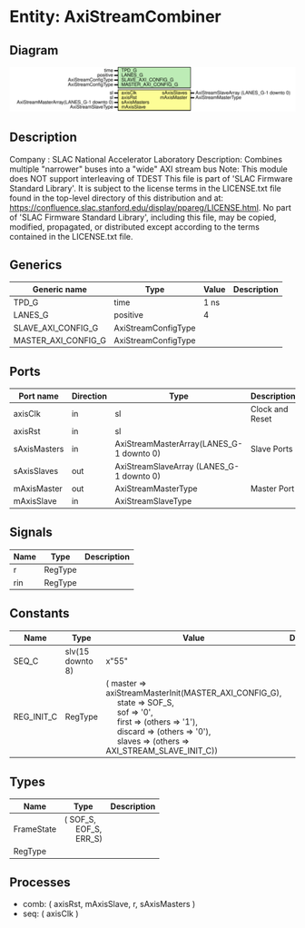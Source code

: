 # Entity: AxiStreamCombiner

## Diagram

![Diagram](AxiStreamCombiner.svg "Diagram")
## Description

Company    : SLAC National Accelerator Laboratory
Description: Combines multiple "narrower" buses into a "wide" AXI stream bus
Note: This module does NOT support interleaving of TDEST
This file is part of 'SLAC Firmware Standard Library'.
It is subject to the license terms in the LICENSE.txt file found in the
top-level directory of this distribution and at:
   https://confluence.slac.stanford.edu/display/ppareg/LICENSE.html.
No part of 'SLAC Firmware Standard Library', including this file,
may be copied, modified, propagated, or distributed except according to
the terms contained in the LICENSE.txt file.
## Generics

| Generic name        | Type                | Value | Description |
| ------------------- | ------------------- | ----- | ----------- |
| TPD_G               | time                | 1 ns  |             |
| LANES_G             | positive            | 4     |             |
| SLAVE_AXI_CONFIG_G  | AxiStreamConfigType |       |             |
| MASTER_AXI_CONFIG_G | AxiStreamConfigType |       |             |
## Ports

| Port name    | Direction | Type                                     | Description     |
| ------------ | --------- | ---------------------------------------- | --------------- |
| axisClk      | in        | sl                                       | Clock and Reset |
| axisRst      | in        | sl                                       |                 |
| sAxisMasters | in        | AxiStreamMasterArray(LANES_G-1 downto 0) | Slave Ports     |
| sAxisSlaves  | out       | AxiStreamSlaveArray (LANES_G-1 downto 0) |                 |
| mAxisMaster  | out       | AxiStreamMasterType                      | Master Port     |
| mAxisSlave   | in        | AxiStreamSlaveType                       |                 |
## Signals

| Name | Type    | Description |
| ---- | ------- | ----------- |
| r    | RegType |             |
| rin  | RegType |             |
## Constants

| Name       | Type             | Value                                                                                                                                                                                                                                                                                                                                                                                                                     | Description |
| ---------- | ---------------- | ------------------------------------------------------------------------------------------------------------------------------------------------------------------------------------------------------------------------------------------------------------------------------------------------------------------------------------------------------------------------------------------------------------------------- | ----------- |
| SEQ_C      | slv(15 downto 8) |  x"55"                                                                                                                                                                                                                                                                                                                                                                                                                    |             |
| REG_INIT_C | RegType          |  (       master  => axiStreamMasterInit(MASTER_AXI_CONFIG_G),<br><span style="padding-left:20px">       state   => SOF_S,<br><span style="padding-left:20px">       sof     => '0',<br><span style="padding-left:20px">       first   => (others => '1'),<br><span style="padding-left:20px">       discard => (others => '0'),<br><span style="padding-left:20px">       slaves  => (others => AXI_STREAM_SLAVE_INIT_C)) |             |
## Types

| Name       | Type                                                                                            | Description |
| ---------- | ----------------------------------------------------------------------------------------------- | ----------- |
| FrameState | ( SOF_S,<br><span style="padding-left:20px"> EOF_S,<br><span style="padding-left:20px"> ERR_S)  |             |
| RegType    |                                                                                                 |             |
## Processes
- comb: ( axisRst, mAxisSlave, r, sAxisMasters )
- seq: ( axisClk )
